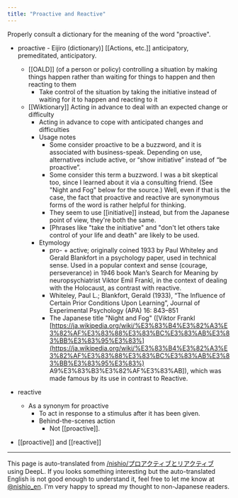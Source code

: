```yaml
---
title: "Proactive and Reactive"
---
```


Properly consult a dictionary for the meaning of the word "proactive".
- proactive
        - Eijiro (dictionary)] [[Actions, etc.]] anticipatory, premeditated, anticipatory.
    - [[OALD]] (of a person or policy) controlling a situation by making things happen rather than waiting for things to happen and then reacting to them
        - Take control of the situation by taking the initiative instead of waiting for it to happen and reacting to it
    - [[Wiktionary]] Acting in advance to deal with an expected change or difficulty
        - Acting in advance to cope with anticipated changes and difficulties
        - Usage notes
            - Some consider proactive to be a buzzword, and it is associated with business-speak. Depending on use, alternatives include active, or “show initiative” instead of “be proactive”.
            - Some consider this term a buzzword. I was a bit skeptical too, since I learned about it via a consulting friend. (See "Night and Fog" below for the source.) Well, even if that is the case, the fact that proactive and reactive are synonymous forms of the word is rather helpful for thinking.
            - They seem to use [[initiative]] instead, but from the Japanese point of view, they're both the same.
            - [Phrases like "take the initiative" and "don't let others take control of your life and death" are likely to be used.
        - Etymology
            - pro- +‎ active; originally coined 1933 by Paul Whiteley and Gerald Blankfort in a psychology paper, used in technical sense. Used in a popular context and sense (courage, perseverance) in 1946 book Man’s Search for Meaning by neuropsychiatrist Viktor Emil Frankl, in the context of dealing with the Holocaust, as contrast with reactive.
            - Whiteley, Paul L.; Blankfort, Gerald (1933), “The Influence of Certain Prior Conditions Upon Learning”, Journal of Experimental Psychology (APA) 16: 843–851
            - The Japanese title "Night and Fog" ([Viktor Frankl [https://ja.wikipedia.org/wiki/%E3%83%B4%E3%82%A3%E3%82%AF%E3%83%88%E3%83%BC%E3%83%AB%E3%83%BB%E3%83%95%E3%83%](https://ja.wikipedia.org/wiki/%E3%83%B4%E3%82%A3%E3%82%AF%E3%83%88%E3%83%BC%E3%83%AB%E3%83%BB%E3%83%95%E3%83%) A9%E3%83%B3%E3%82%AF%E3%83%AB]), which was made famous by its use in contrast to Reactive.
- reactive
    - As a synonym for proactive
        - To act in response to a stimulus after it has been given.
        - Behind-the-scenes action
            - Not [[proactive]].

- [[proactive]] and [[reactive]]
---
This page is auto-translated from [/nishio/プロアクティブとリアクティブ](https://scrapbox.io/nishio/プロアクティブとリアクティブ) using DeepL. If you looks something interesting but the auto-translated English is not good enough to understand it, feel free to let me know at [@nishio_en](https://twitter.com/nishio_en). I'm very happy to spread my thought to non-Japanese readers.